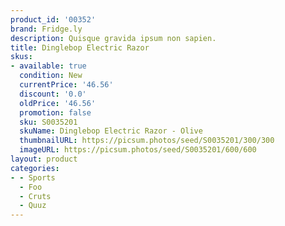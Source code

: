 ```yaml
---
product_id: '00352'
brand: Fridge.ly
description: Quisque gravida ipsum non sapien.
title: Dinglebop Electric Razor
skus:
- available: true
  condition: New
  currentPrice: '46.56'
  discount: '0.0'
  oldPrice: '46.56'
  promotion: false
  sku: S0035201
  skuName: Dinglebop Electric Razor - Olive
  thumbnailURL: https://picsum.photos/seed/S0035201/300/300
  imageURL: https://picsum.photos/seed/S0035201/600/600
layout: product
categories:
- - Sports
  - Foo
  - Cruts
  - Quuz
---
```

